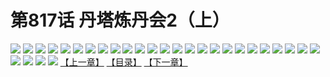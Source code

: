 # 第817话 丹塔炼丹会2（上）
![](https://mhpic.xiaomingtaiji.net/comic/D/斗破苍穹/第817话F1_262510/1.jpg-zymk.middle.webp)
![](https://mhpic.xiaomingtaiji.net/comic/D/斗破苍穹/第817话F1_262510/2.jpg-zymk.middle.webp)
![](https://mhpic.xiaomingtaiji.net/comic/D/斗破苍穹/第817话F1_262510/3.jpg-zymk.middle.webp)
![](https://mhpic.xiaomingtaiji.net/comic/D/斗破苍穹/第817话F1_262510/4.jpg-zymk.middle.webp)
![](https://mhpic.xiaomingtaiji.net/comic/D/斗破苍穹/第817话F1_262510/5.jpg-zymk.middle.webp)
![](https://mhpic.xiaomingtaiji.net/comic/D/斗破苍穹/第817话F1_262510/6.jpg-zymk.middle.webp)
![](https://mhpic.xiaomingtaiji.net/comic/D/斗破苍穹/第817话F1_262510/7.jpg-zymk.middle.webp)
![](https://mhpic.xiaomingtaiji.net/comic/D/斗破苍穹/第817话F1_262510/8.jpg-zymk.middle.webp)
![](https://mhpic.xiaomingtaiji.net/comic/D/斗破苍穹/第817话F1_262510/9.jpg-zymk.middle.webp)
![](https://mhpic.xiaomingtaiji.net/comic/D/斗破苍穹/第817话F1_262510/10.jpg-zymk.middle.webp)
![](https://mhpic.xiaomingtaiji.net/comic/D/斗破苍穹/第817话F1_262510/11.jpg-zymk.middle.webp)
![](https://mhpic.xiaomingtaiji.net/comic/D/斗破苍穹/第817话F1_262510/12.jpg-zymk.middle.webp)
![](https://mhpic.xiaomingtaiji.net/comic/D/斗破苍穹/第817话F1_262510/13.jpg-zymk.middle.webp)
![](https://mhpic.xiaomingtaiji.net/comic/D/斗破苍穹/第817话F1_262510/14.jpg-zymk.middle.webp)
![](https://mhpic.xiaomingtaiji.net/comic/D/斗破苍穹/第817话F1_262510/15.jpg-zymk.middle.webp)
![](https://mhpic.xiaomingtaiji.net/comic/D/斗破苍穹/第817话F1_262510/16.jpg-zymk.middle.webp)
![](https://mhpic.xiaomingtaiji.net/comic/D/斗破苍穹/第817话F1_262510/17.jpg-zymk.middle.webp)
![](https://mhpic.xiaomingtaiji.net/comic/D/斗破苍穹/第817话F1_262510/18.jpg-zymk.middle.webp)
![](https://mhpic.xiaomingtaiji.net/comic/D/斗破苍穹/第817话F1_262510/19.jpg-zymk.middle.webp)
![](https://mhpic.xiaomingtaiji.net/comic/D/斗破苍穹/第817话F1_262510/20.jpg-zymk.middle.webp)
![](https://mhpic.xiaomingtaiji.net/comic/D/斗破苍穹/第817话F1_262510/21.jpg-zymk.middle.webp)
![](https://mhpic.xiaomingtaiji.net/comic/D/斗破苍穹/第817话F1_262510/22.jpg-zymk.middle.webp)
![](https://mhpic.xiaomingtaiji.net/comic/D/斗破苍穹/第817话F1_262510/23.jpg-zymk.middle.webp)
![](https://mhpic.xiaomingtaiji.net/comic/D/斗破苍穹/第817话F1_262510/24.jpg-zymk.middle.webp)
![](https://mhpic.xiaomingtaiji.net/comic/D/斗破苍穹/第817话F1_262510/25.jpg-zymk.middle.webp)
![](https://mhpic.xiaomingtaiji.net/comic/D/斗破苍穹/第817话F1_262510/26.jpg-zymk.middle.webp)
![](https://mhpic.xiaomingtaiji.net/comic/D/斗破苍穹/第817话F1_262510/27.jpg-zymk.middle.webp)
![](https://mhpic.xiaomingtaiji.net/comic/D/斗破苍穹/第817话F1_262510/28.jpg-zymk.middle.webp)
![](https://mhpic.xiaomingtaiji.net/comic/D/斗破苍穹/第817话F1_262510/29.jpg-zymk.middle.webp)
[【上一章】](./820.md)
[【目录】](./README.md)
[【下一章】](./822.md)
